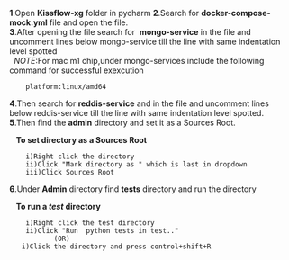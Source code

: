 **1**.Open **Kissflow-xg** folder  in pycharm 
**2**.Search for **docker-compose-mock.yml** file and open the file.  
**3**.After opening the file search for &nbsp;**mongo-service** in the file and uncomment lines below mongo-service till the line with same indentation level spotted  
&nbsp;&nbsp;*NOTE*:For mac m1 chip,under mongo-services include the following command for successful exexcution 

        platform:linux/amd64
**4**.Then search for **reddis-service** and in the file and uncomment lines below reddis-service till the line with same indentation level spotted.  
**5**.Then find the **admin** directory and set it as a Sources Root.  

&nbsp;&nbsp;&nbsp;**To set directory as a Sources Root**

        i)Right click the directory
        ii)Click "Mark directory as " which is last in dropdown
        iii)Click Sources Root
**6**.Under **Admin** directory find **tests** directory and run the directory  

&nbsp;&nbsp;&nbsp;**To run a *test* directory**

        i)Right click the test directory
        ii)Click "Run  python tests in test.."
               (OR)
       i)Click the directory and press control+shift+R
